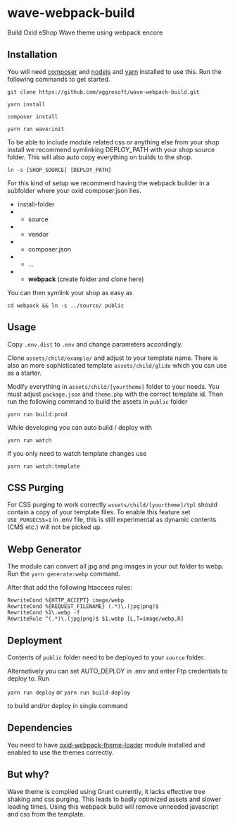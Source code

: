 # wave-webpack-build
Build Oxid eShop Wave theme using webpack encore

## Installation

You will need [composer](https://www.get-composer.org) and [nodejs](https://www.nodejs.org) and [yarn](https://yarnpkg.com/getting-started/install) installed to use this.
Run the following commands to get started.

`git clone https://github.com/aggrosoft/wave-webpack-build.git`

`yarn install`

`composer install`

`yarn run wave:init`

To be able to include module related css or anything else from your shop install we recommend symlinking DEPLOY_PATH with
your shop source folder. This will also auto copy everything on builds to the shop.

`ln -s [SHOP_SOURCE] [DEPLOY_PATH]`

For this kind of setup we recommend having the webpack builder in a subfolder where your oxid composer.json lies.

* install-folder
* * source
* * vendor
* * composer.json
* * ...
* * **webpack** (create folder and clone here)

You can then symlink your shop as easy as

`cd webpack && ln -s ../source/ public`

## Usage

Copy `.env.dist` to `.env` and change parameters accordingly.

Clone `assets/child/example/` and adjust to your template name. There is also an more sophisticated template `assets/child/glide`
which you can use as a starter.

Modify everything in `assets/child/[yourtheme]` folder to your needs. You must adjust `package.json` and `theme.php` with the
correct template id. Then run the following command to build the assets in `public` folder

`yarn run build:prod`

While developing you can auto build / deploy with

`yarn run watch`

If you only need to watch template changes use 

`yarn run watch:template`

## CSS Purging

For CSS purging to work correctly `assets/child/[yourtheme]/tpl` should contain a copy of your template files.
To enable this feature set `USE_PURGECSS=1` in .env file, this is still experimental as dynamic contents (CMS etc.)
will not be picked up.

## Webp Generator

The module can convert all jpg and png images in your out folder to webp. Run the `yarn generate:webp` command.

After that add the following htaccess rules:
```
RewriteCond %{HTTP_ACCEPT} image/webp
RewriteCond %{REQUEST_FILENAME} (.*)\.(jpg|png)$
RewriteCond %1\.webp -f
RewriteRule ^(.*)\.(jpg|png)$ $1.webp [L,T=image/webp,R]
```
## Deployment

Contents of `public` folder need to be deployed to your `source` folder. 

Alternatively you can set AUTO_DEPLOY in .env  and enter Ftp credentials to deploy to. Run 

`yarn run deploy` or `yarn run build-deploy`

to build and/or deploy in single command


## Dependencies

You need to have [oxid-webpack-theme-loader](https://github.com/aggrosoft/oxid-webpack-theme-loader) module installed and enabled to 
use the themes correctly.

## But why?

Wave theme is compiled using Grunt currently, it lacks effective tree shaking and css purging. This leads to badly
optimized assets and slower loading times. Using this webpack build will remove unneeded javascript and css from the
template.